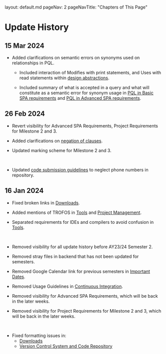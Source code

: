 <br>

<frontmatter>
  layout: default.md
  pageNav: 2
  pageNavTitle: "Chapters of This Page"
</frontmatter>

[](#update-history)**Update History**
=====================================

[](#15-mar-2024)15 Mar 2024
---------------------------

* Added clarifications on semantic errors on synonyms used on relationships in PQL.

    * Included interaction of Modifies with print statements, and Uses with read statements within [design abstractions](basic-spa-requirements/design-abstractions.html).

    * Included summary of what is accepted in a query and what will constitute as a semantic error for synonym usage in [PQL in Basic SPA requirements](basic-spa-requirements/program-query-language/introduction.html#other-rules) and [PQL in Advanced SPA requirements](advanced-spa-requirements/pql.html#other-rules).

[](#26-feb-2024)26 Feb 2024
---------------------------

* Revert visibility for Advanced SPA Requirements, Project Requirements for Milestone 2 and 3.

* Added clarifications on [negation of clauses](advanced-spa-requirements/PQL/negation-of-clauses.html).

* Updated marking scheme for Milestone 2 and 3.

<br>

* Updated [code submission guidelines](project-requirement-guidelines/csg.html) to neglect phone numbers in repository.


[](#16-jan-2024)16 Jan 2024
---------------------------

* Fixed broken links in [Downloads](tools/downloads.html).

* Added mentions of TROFOS in [Tools](tools/introduction.html) and [Project Management](tools/project-management.html).

* Separated requirements for IDEs and compilers to avoid confusion in [Tools](tools/introduction.html).

<br>

* Removed visibility for all update history before AY23/24 Semester 2.

* Removed stray files in backend that has not been updated for semesters.

* Removed Google Calendar link for previous semesters in [Important Dates](important-dates.html).

* Removed Usage Guidelines in [Continuous Integration](tools/continuous-integration.html).

* Removed visibility for Advanced SPA Requirements, which will be back in the later weeks.

* Removed visibility for Project Requirements for Milestone 2 and 3, which will be back in the later weeks.

<br>

* Fixed formatting issues in:
    * [Downloads](tools/downloads.html)
    * [Version Control System and Code Repository](version-control-repository.html)

<!--
[](#02-oct-2023)02 Oct 2023
---------------------------

* Added visibility for Advanced SPA requirements, specifically on [negation of clauses](advanced-spa-requirements/PQL/negation-of-clauses.html) in queries.

* Removed more stray requirements in AdvancedSPA.

[](#20-sep-2023)20 Sep 2023
---------------------------

* Updated accepted target environment for code submission in [Tools Version Control System and Code Repository](tools/version-control-repository.html).

* Improved clarity with regards to semantic errors for pattern clauses in [Basic SPA Requirements > PQL > Other Rules](basic-spa-requirements/program-query-language/introduction.html#other-rules)

* Removed outdated deadline information for Milestone 1 / 2 / 3.

* Removed stray requirements in AdvancedSPA.

[](#11-sep-2023)11 Sep 2023
---------------------------

* Updated broken links for some diagrams.

[](#7-sep-2023)7 Sep 2023
---------------------------

* Added visibility for Advanced SPA requirements, and Milestone 2 & 3 Scope.

[](#3-sep-2023)3 Sep 2023
---------------------------

* Removed certain typo in [Basic SPA Requirements > PQL > Example Queries](basic-spa-requirements/program-query-language/example-queries.html)

* Removed information about pattern clauses in [Basic SPA Requirements > PQL > Such-That Clauses](basic-spa-requirements/program-query-language/such-that-clause.html).

[](#30-aug-2023)30 Aug 2023
---------------------------

* Removed rubrics / template links for reports, and direct users to Canvas.

[](#16-aug-2023)16 Aug 2023
---------------------------

* Updated certain arithmetic expressions in [Basic SPA Requirements > PQL > Assign Pattern Clauses](basic-spa-requirements/program-query-language/assign-pattern-clause.html) to show underscores wherever necessary.

[](#14-aug-2023)14 Aug 2023
---------------------------

* Added [Important Dates](important-dates.html), and [Under Beta - Java Development](tools/java-development.html) pages.

* Removed dates related to team formation, tools and milestones, to have single source of truth with regards to deadlines.

* Removed visibility for Advanced SPA requirements & Milestone 2 / 3 requirements, which will be released later in the semester.

* Removed visibility for all update history before AY23/24 Semester 1.


[](#10-mar-2023)10 Mar 2023

* Fixed deadlines to Milestone 2.

* Fixed broken link to oral presentation briefs, which should have led to the module announcements in Canvas.

[](#06-mar-2023)06 Mar 2023
---------------------------

* Updated broken link to CFG example in Advanced SPA Requirements.

* Updated PQL grammar rules in all requirements to include syn-assign, syn-if, syn-while to avoid confusion. Requirements remains the same.

* Updated semantic rules in Advanced SPA requirements with regards to attrRef within with-clauses.

[](#21-feb-2023)21 Feb 2023
---------------------------

* Included Milestone 2 & 3 Requirements in the Wiki.

* Included Final Presentation Guidelines in the Wiki.

[](#12-feb-2023)12 Feb 2023
---------------------------

* Included Advanced SPA Requirements in the Wiki.

[](#06-feb-2023)06 Feb 2023
---------------------------

* Updated links towards report submission guidelines, specifically towards templates.

* Updated links towards oral presentation guidelines, specifically towards brief.

* Updated deadline for report in Milestone 1.

[](#20-jan-2023)20 Jan 2023
---------------------------

* Fixed various diagram linking issues in the entire wiki.

[](#16-jan-2023)16 Jan 2023
---------------------------

* Fixed various hyperlink issues in Tools.

* Updated [Project Management](tools/project-management.html) with sprint dates and project release plan specific to AY22/23 Semester 2.

[](#16-jan-2023)16 Jan 2023
---------------------------

* Fixed deadlines in [Version Control System and Code Repository](tools/version-control-repository.html).


[](#12-jan-2023)12 Jan 2023
---------------------------

* Updated dates related to team formation, tools and milestones for AY22/23 Semester 2.

* Removed visibility for Advanced SPA requirements & Milestone 2 / 3 requirements, which will be released later in the semester.

* Removed visibility for all update history before AY22/23 Semester 2.


[](#11-oct-2022)11 Oct 2022
---------------------------

*   Updated deadline for report submission for Milestone 2.

*   Removed code demonstration as part of Milestone 2. However, code demonstration should still be done in Week 10 as part of module CA component.


[](#4-oct-2022)4 Oct 2022
-------------------------

*   Updated report template in [Report Submission Guidelines](project-requirement-guidelines/rsg.html).

*   Updated presentation brief in [Oral Presentation Guidelines](project-requirement-guidelines/opg.html).

*   Updated code review checklist in [Grading Guidelines](project-requirement-guidelines/gg.html).

*   Fixed Milestone 2 deadline typo in [Project Management](tools/project-management.html).


[](#28-sep-2022)28 Sep 2022
---------------------------

Updated visibility for Milestone 2 & 3 requirements.

*   [Milestone 2 Scope](wiki/Milestone-2-Scope)

*   [Milestone 2 Administrative Matters](wiki/Milestone-2-Administrative-Matters)

*   [Milestone 2 Tips](wiki/Milestone-2-Tips)

*   [Milestone 3 Scope](wiki/Milestone-3-Scope)

*   [Milestone 3 Administrative Matters](wiki/Milestone-3-Administrative-Matters)


[](#27-sep-2022)27 Sep 2022
---------------------------

Improved clarity on [Intended Behaviour & Format of Results](wiki/Basic-SPA-Intended-Behaviour-and-Format-of-Results).

*   SPA should terminate when detecting an invalid source program.

*   SPA should not populate an array when there are no answers.

*   SPA should detect syntactic validity in a query first, before determining semantic validity. This means that semantically invalid queries must be syntactically valid.


[](#9-sep-2022)9 Sep 2022
-------------------------

Updated deadline for report submission in [Administrative Matters](wiki/Milestone-1-Administrative-Matters) in accordance to announcement made on Canvas.

Fixed linking issues in [Administrative Matters](wiki/Milestone-1-Administrative-Matters).

[](#7-sep-2022-ii)7 Sep 2022 II
-------------------------------

Updated report template to the wiki.

Changed visibility to [Report Submission Guidelines](wiki/Guidelines-Report-Submission).

Fixed formatting issues.

[](#7-sep-2022-i)7 Sep 2022 I
-----------------------------

Updated visibility for Advanced SPA Requirements.

[](#3-aug-2022)3 Aug 2022
-------------------------

Updated [Milestone 1 Tips](wiki/Milestone-1-Tips) with more relevant tips.

Fixed formatting issues.

[](#2-aug-2022-iii)2 Aug 2022 III
---------------------------------

Added [Project Management](wiki/Tools-Project-Management) and [Reference Books](wiki/Reference-Books) to the wiki.

[](#2-aug-2022-ii)2 Aug 2022 II
-------------------------------

Conducted minor fixes to the wiki for AY22/23 Semester 1.

*   Removed link to Report Submission Guidelines until it is ready in [Milestone 1 Administrative Matters](wiki/Milestone-1-Administrative-Matters).

*   Added Jenkins into the introduction in [Tools: Guidelines on Continuous Integration](wiki/Tools-Guidelines-on-Continuous-Integration)

*   Removed visibility to Oral Presentation Guidelines.

*   Fixed formatting issues.


[](#2-aug-2022-i)2 Aug 2022 I
-----------------------------

Updated information related to SPA requirements for AY22/23 Semester 1.

*   Added example of statement-type synonyms (read, print, assign, if, while, call) usage in Parent relationship in [SPA Requirements - Basic SPA: Program Query Language (PQL)](wiki/Basic-SPA-Program-Query-Language) and [SPA Requirements - Basic SPA: Further PQL Discussion](wiki/Basic-SPA-PQL-Discussion)

    *   Fixed definition issue in Advanced SPA Requirements for Affects/\* to reflect similarities between Parent & Affects/\*.
*   Changed requirements for expected results for syntactically and semantically invalid queries in [SPA Requirements - Basic SPA: Intended Behaviour & Format of Results](wiki/Basic-SPA-Intended-Behaviour-and-Format-of-Results).

    *   Changed requirements in Advanced SPA Requirements for Select BOOLEAN queries to reflect change in expected results for syntactically and semantically invalid queries.
*   Propagated non-leading zero integers restriction within syntax to [SIMPLE Programming Language - Abstract Syntax Grammar](wiki/Basic-SPA-SIMPLE-Programming-Language#abstract-syntax-grammar-asg), [Milestone 1 Scope](wiki/Milestone-1-Scope), and future milestones.

    *   It has been reflected in the Concrete Syntax Grammar as of AY21/22 Semester 2.
*   Added assumptions to integer size used in test cases in [Grading Guidelines](wiki/Guidelines-Grading).

*   Fixed formatting issues.


[](#2-aug-2022)2 Aug 2022
-------------------------

Updated information related to tools and submission guidelines for AY22/23 Semester 1.

*   Reverted visibility for pages pertaining to Tools from the sidebar.

    *   [Tools](wiki/Tools)

    *   [Downloads](wiki/Tools-Downloads)
    *   [Windows Startup SPA Solution](wiki/Tools-Windows-Startup-SPA-Solution)
    *   [Cross-platform Startup SPA Solution](wiki/Tools-Cross-platform-Startup-SPA-Solution)
    *   [Autotester Integration and Testing](wiki/Tools-Autotester-Integration-and-Testing)
    *   [Version Control System and Code Repository](wiki/Tools-Version-Control-System-and-Code-Repository)
    *   [Guidelines on Continuous Integration](wiki/Tools-Guidelines-on-Continuous-Integration)
*   Updated the following pages with dates relevant to the semester.

    *   [Tools](wiki/Tools)

    *   [Version Control System and Code Repository](wiki/Tools-Version-Control-System-and-Code-Repository)
*   Updated pages with terms relevant to the semester.

    *   [Code Submission Guidelines](wiki/Guidelines-Code-Submission)
        *   [Submission Format Checker](wiki/Guidelines-Submission-Format-Checker)
    *   [Code Demonstration Guidelines](wiki/Guidelines-Code-Demonstration)
    *   [Oral Presentation Guidelines](wiki/Guidelines-Oral-Presentation)
    *   [Grading Guidelines](wiki/Guidelines-Grading)
*   Removed visibility for pages pertaining to Report Submission from the sidebar.

    *   This page are still in the midst of updating, and will be available on the sidebar before Milestone 1 submission within reasonable timeframe.
*   Removed visibility for files pertaining to report grading & code review in [Grading Guidelines](wiki/Guidelines-Grading).

*   Removed deprecated information from [Code Submission Guidelines](wiki/Guidelines-Code-Submission).

*   Updated [Version Control System and Code Repository](wiki/Tools-Version-Control-System-and-Code-Repository) with instructions on how to receive team's repository.

*   Fixed formatting issues.


[](#30-jul-2022)30 Jul 2022
---------------------------

Updated information related to team formation and milestones for AY22/23 Semester 1.

*   Updated the following pages with dates relevant to the semester.

    *   [Team Formation](wiki/Team-Formation)
    *   [Milestone 1 Scope](wiki/Milestone-1-Scope)
    *   [Milestone 1 Administrative Matters](wiki/Milestone-1-Administrative-Matters)
    *   [Milestone 1 Tips](wiki/Milestone-1-Tips)
*   Updated pages with terms relevant to the semester.

    *   [Milestone 1 Scope](wiki/Milestone-1-Scope)
    *   [Milestone 1 Administrative Matters](wiki/Milestone-1-Administrative-Matters)
    *   [Milestone 1 Tips](wiki/Milestone-1-Tips)
*   Updated [Team Formation](wiki/Team-Formation) with limitations pertaining to lecture groups.

*   Removed visibility for all update history before 5 August 2022.

*   Removed visibility for pages pertaining to Tools from the sidebar.

    *   These pages are still in the midst of updating, and will be available on the sidebar before 5 Aug 2022.
*   Removed visibility for pages pertaining to Advanced SPA Requirements & Milestone 2/3 from the sidebar.

    *   These pages are still in the midst of updating, and will be available on the sidebar after Milestone 1.
-->
